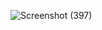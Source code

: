 ![Screenshot (397)](https://github.com/Berlinshaju/CCNA/assets/66897078/64005452-5d59-48b3-a8f5-f34399ca8ed7)
